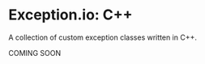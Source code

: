 Exception.io: C++
=================

A collection of custom exception classes written in C++.

COMING SOON